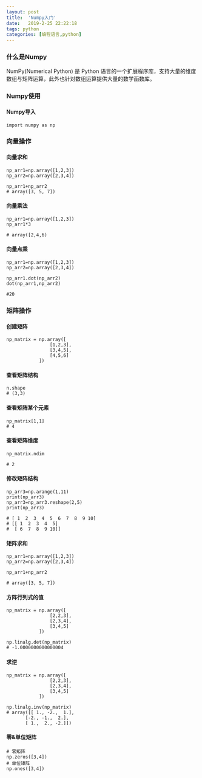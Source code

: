 ```yaml
---
layout: post
title:  'Numpy入门'
date:   2019-2-25 22:22:18
tags: python
categories: [编程语言,python]
---
```


### 什么是Numpy

NumPy(Numerical Python) 是 Python 语言的一个扩展程序库，支持大量的维度数组与矩阵运算，此外也针对数组运算提供大量的数学函数库。

### Numpy使用
#### Numpy导入
```
import numpy as np
```
### 向量操作
#### 向量求和
```
np_arr1=np.array([1,2,3])
np_arr2=np.array([2,3,4])

np_arr1+np_arr2
# array([3, 5, 7])
```

#### 向量乘法
```
np_arr1=np.array([1,2,3])
np_arr1*3

# array([2,4,6)
```

#### 向量点乘
```
np_arr1=np.array([1,2,3])
np_arr2=np.array([2,3,4])

np_arr1.dot(np_arr2)
dot(np_arr1,np_arr2)

#20
```

### 矩阵操作
#### 创建矩阵
```
np_matrix = np.array([
                [1,2,3],
                [3,4,5],
                [4,5,6]
            ])
```

#### 查看矩阵结构
```
n.shape
# (3,3)
```

#### 查看矩阵某个元素
```
np_matrix[1,1]
# 4
```
#### 查看矩阵维度
```
np_matrix.ndim

# 2
```

#### 修改矩阵结构
```
np_arr3=np.arange(1,11)
print(np_arr3)
np_arr3=np_arr3.reshape(2,5)
print(np_arr3)

# [ 1  2  3  4  5  6  7  8  9 10]
# [[ 1  2  3  4  5]
#  [ 6  7  8  9 10]]
```

#### 矩阵求和
```
np_arr1=np.array([1,2,3])
np_arr2=np.array([2,3,4])

np_arr1+np_arr2

# array([3, 5, 7])
```

#### 方阵行列式的值
```
np_matrix = np.array([
                [2,2,3],
                [2,3,4],
                [3,4,5]
            ])

np.linalg.det(np_matrix)
# -1.0000000000000004
```

#### 求逆
```
np_matrix = np.array([
                [2,2,3],
                [2,3,4],
                [3,4,5]
            ])

np.linalg.inv(np_matrix)
# array([[ 1., -2.,  1.],
       [-2., -1.,  2.],
       [ 1.,  2., -2.]])
```

#### 零&单位矩阵
```
# 零矩阵
np.zeros([3,4])
# 单位矩阵
np.ones([3,4])
```